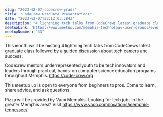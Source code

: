 ```yaml
---
slug: "2023-02-07-codecrew-grads"
title: "CodeCrew Graduate Presentations"
date: "2023-02-07T22:12:03.284Z"
description: "4 lightning tech talks from CodeCrews latest graduate class followed by a guided discussion about tech careers and success"
meetupLink: "https://www.meetup.com/memphis-technology-user-groups/events/290824863/"
meetupNumber: "33"
---
```


This month we'll be hosting 4 lightning tech talks from CodeCrews latest graduate class followed by a guided discussion about tech careers and success.

Codecrew mentors underrepresented youth to be tech innovators and leaders through practical, hands-on computer science education programs throughout Memphis. https://code-crew.org

This meetup up is open to everyone from beginners to pros. Come to learn, share advice, and ask questions.

Pizza will be provided by Vaco Memphis. Looking for tech jobs in the greater Memphis area? Visit https://www.vaco.com/locations/memphis-tennessee/